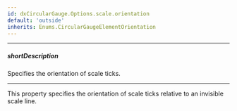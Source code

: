```yaml
---
id: dxCircularGauge.Options.scale.orientation
default: 'outside'
inherits: Enums.CircularGaugeElementOrientation
---
```

---
##### shortDescription
Specifies the orientation of scale ticks.

---
This property specifies the orientation of scale ticks relative to an invisible scale line.
